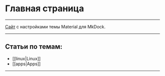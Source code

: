 # Главная страница
***
[Сайт](https://squidfunk.github.io/mkdocs-material/) с настройками темы Material для MkDock.
***
## Статьи по темам:

- [[linux|Linux]]
- [[apps|Apps]]
***